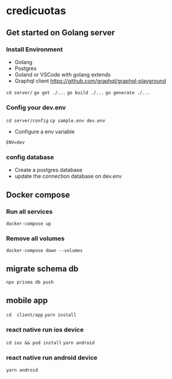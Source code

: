 # credicuotas

## Get started on Golang server

### Install Environment

- Golang
- Postgres
- Goland or VSCode with golang extends
- Graphql client https://github.com/graphql/graphql-playground


``cd server/``
``go get ./...``
``go build ./...``
``go generate ./...``

### Config your dev.env


``cd server/config``
``cp sample.env dev.env``

- Configure a env variable

``ENV=dev``

### config database

- Create a postgres database
- update the connection database on dev.env


## Docker compose

### Run all services

``docker-compose up``

### Remove all volumes

``docker-compose down --volumes``

## migrate schema db

``npx prisma db push``

## mobile app

``cd  client/app``
``yarn install``

### react native run ios device

``cd ios && pod install``
``yarn android``

### react native run android device

``yarn android``

